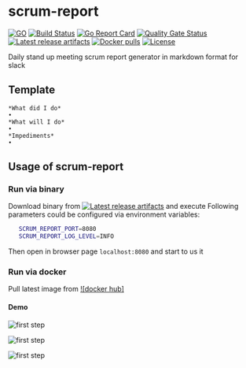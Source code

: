 # scrum-report


[![GO](https://img.shields.io/github/go-mod/go-version/oleg-balunenko/scrum-report)](https://golang.org/doc/devel/release.html)
[![Build Status](https://travis-ci.com/oleg-balunenko/scrum-report.svg?branch=master)](https://travis-ci.com/oleg-balunenko/scrum-report)
[![Go Report Card](https://goreportcard.com/badge/github.com/oleg-balunenko/scrum-report)](https://goreportcard.com/report/github.com/oleg-balunenko/scrum-report)
[![Quality Gate Status](https://sonarcloud.io/api/project_badges/measure?project=oleg-balunenko_scrum-report&metric=alert_status)](https://sonarcloud.io/dashboard?id=oleg-balunenko_scrum-report)
[![Latest release artifacts](https://img.shields.io/github/v/release/oleg-balunenko/scrum-report)](https://github.com/oleg-balunenko/scrum-report/releases/latest)
[![Docker pulls](https://img.shields.io/docker/pulls/olegbalunenko/scrum-report)](https://hub.docker.com/r/olegbalunenko/scrum-report)
[![License](https://img.shields.io/github/license/oleg-balunenko/scrum-report)](/LICENSE)

Daily stand up meeting scrum report generator in markdown format for slack

## Template

```text
*What did I do*
•
*What will I do*
•
*Impediments*
•
```

## Usage of scrum-report

### Run via binary
Download binary from [![Latest release artifacts](https://img.shields.io/badge/artifacts-download-blue.svg)](https://github.com/oleg-balunenko/scrum-report/releases/latest)
and execute
Following parameters could be configured via environment variables:

```bash
   SCRUM_REPORT_PORT=8080
   SCRUM_REPORT_LOG_LEVEL=INFO
```

Then open in browser page `localhost:8080` and start to us it

### Run via docker
Pull latest image from [![docker hub]](https://hub.docker.com/r/olegbalunenko/scrum-report)


#### Demo

![first step](./docs/img1.png)

![first step](./docs/img2.png)

![first step](./docs/img3.png)
